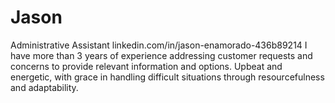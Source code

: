 # Jason
Administrative Assistant
linkedin.com/in/jason-enamorado-436b89214
I have more than 3 years of experience addressing customer requests and concerns to provide relevant information and options. Upbeat and energetic, with grace in handling difficult situations through resourcefulness and adaptability.
